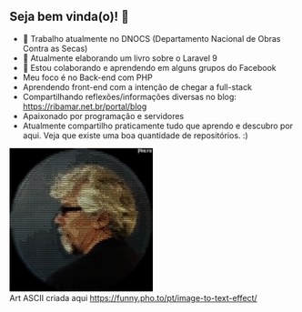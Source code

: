 ## Seja bem vinda(o)! 👋

- 🔭 Trabalho atualmente no DNOCS (Departamento Nacional de Obras Contra as Secas)
- 🌱 Atualmente elaborando um livro sobre o Laravel 9
- 🤔 Estou colaborando e aprendendo em alguns grupos do Facebook
- Meu foco é no Back-end com PHP
- Aprendendo front-end com a intenção de chegar a full-stack
- Compartilhando reflexões/informações diversas no blog: <a href="https://ribamar.net.br/portal/blog" target="_blank">https://ribamar.net.br/portal/blog</a>
- Apaixonado por programação e servidores
- Atualmente compartilho praticamente tudo que aprendo e descubro por aqui. Veja que existe uma boa quantidade de repositórios. :)

<img src="riba-ascii.jpg" width="50%"/><br>
Art ASCII criada aqui https://funny.pho.to/pt/image-to-text-effect/
